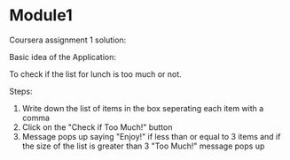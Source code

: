 # Module1
Coursera assignment 1 solution:

Basic idea of the Application:

To check if the list for lunch is too much or not. 

Steps:
1. Write down the list of items in the box seperating each item with a comma
2. Click on the "Check if Too Much!" button
3. Message pops up saying "Enjoy!" if less than or equal to 3 items and if the size of the list is greater than 3 "Too Much!" message pops up
